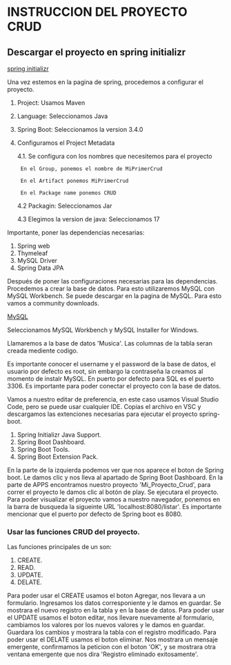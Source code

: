 # INSTRUCCION DEL PROYECTO CRUD

## Descargar el proyecto en spring initializr
[spring initializr](https://start.spring.io/)

Una vez estemos en la pagina de spring, procedemos a configurar el proyecto.
1. Project: Usamos Maven
2. Language: Seleccionamos Java
3. Spring Boot: Seleccionamos la version 3.4.0
4. Configuramos el Project Metadata

    4.1. Se configura con los nombres que necesitemos para el proyecto

        En el Group, ponemos el nombre de MiPrimerCrud

        En el Artifact ponemos MiPrimerCrud

        En el Package name ponemos CRUD

    4.2 Packagin: Seleccionamos Jar

    4.3 Elegimos la version de java: Seleccionamos 17

Importante, poner las dependencias necesarias: 
1. Spring web
2. Thymeleaf
3. MySQL Driver
4. Spring Data JPA

Después de poner las configuraciones necesarias para las dependencias. Procedemos a crear la base de datos. Para esto utilizaremos MySQL con MySQL Workbench.
Se puede descargar en la pagina de MySQL.
Para esto vamos a community downloads. 

[MySQL](https://dev.mysql.com/downloads/)

Seleccionamos MySQL Workbench y MySQL Installer for Windows.

Llamaremos a la base de datos 'Musica'. Las columnas de la tabla seran creada mediente codigo. 

Es importante conocer el username y el password de la base de datos, el usuario por defecto es root, sin embargo la contraseña la creamos al momento de instalr MySQL. 
En puerto por defecto para SQL es el puerto 3306. Es importante para poder conectar el proyecto con la base de datos.

Vamos a nuestro editar de preferencia, en este caso usamos Visual Studio Code, pero se puede usar cualquier IDE. 
Copias el archivo en VSC y descargamos las extenciones necesarias para ejecutar el proyecto spring-boot.

1. Spring Initializr Java Support.
2. Spring Boot Dashboard.
3. Spring Boot Tools.
4. Spring Boot Extension Pack.

En la parte de la izquierda podemos ver que nos aparece el boton de Spring boot. Le damos clic y nos lleva al apartado de Spring Boot Dashboard.
En la parte de APPS encontramos nuestro proyecto 'Mi_Proyecto_Crud', para correr el proyecto le damos clic al botón de play. Se ejecutara el 
proyecto. Para poder visualizar el proyecto vamos a nuestro navegador, ponemos en la barra de busqueda la sigueinte URL 'localhost:8080/listar'.
Es importante mencionar que el puerto por defecto de Spring boot es 8080. 

### Usar las funciones CRUD del proyecto.

Las funciones principales de un son:
1. CREATE.
2. READ.
3. UPDATE.
4. DELATE.

Para poder usar el CREATE usamos el boton Agregar, nos llevara a un formulario. Ingresamos los datos corresponiente y le damos en guardar.
Se mostrara el nuevo registro en la tabla y en la base de datos. 
Para poder usar el UPDATE usamos el boton editar, nos llevare nuevamente al formulario, cambiamos los valores por los nuevos valores 
y le damos en guardar. Guardara los cambios y mostrara la tabla con el registro modificado.
Para poder usar el DELATE usamos el boton eliminar. Nos mostrara un mensaje emergente, confirmamos la peticion con el boton 'OK', y se mostrara
otra ventana emergente que nos dira 'Registro eliminado exitosamente'.




